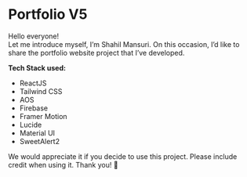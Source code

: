 # Portfolio V5  
Hello everyone!  
Let me introduce myself, I’m Shahil Mansuri. On this occasion, I’d like to share the portfolio website project that I’ve developed.  

**Tech Stack used:**  
- ReactJS  
- Tailwind CSS  
- AOS  
- Firebase  
- Framer Motion  
- Lucide  
- Material UI  
- SweetAlert2  

We would appreciate it if you decide to use this project. Please include credit when using it. Thank you! 🙏
